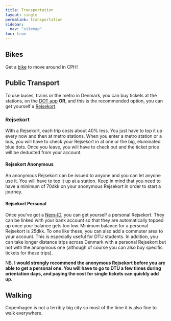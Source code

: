 ```yaml
---
title: Transportation
layout: single
permalink: transportation
sidebar:
  nav: "sitemap"
toc: true
---
```


<!-- # Transportation -->

## Bikes

Get a [bike](transportation/bikes) to move around in CPH!

## Public Transport

To use buses, trains or the metro in Denmark, you can buy tickets at the stations, on the [DOT app](https://dinoffentligetransport.dk/find-og-koeb-billet/salgssteder/dot-billetter-app/) **OR**, and this is the recommended option, you can get yourself a [Rejsekort](https://www.rejsekort.dk/).

### Rejsekort

With a Rejsekort, each trip costs about 40% less. You just have to top it up every now and then at metro stations. 
When you enter a metro station or a bus, you will have to check your Rejsekort in at one or the big, eluminated blue dots. Once you leave, you will have to check out and the ticket price will be deducted from your account.

#### Rejsekort Anonymous

An anonymous Rejsekort can be issued to anyone and you can let anyone use it. You will have to top it up at a station. Keep in mind that you need to have a minimum of 70dkk on your anonymous Rejsekort in order to start a journey.

#### Rejsekort Personal

Once you've got a [Nem-ID](https://cphbiosciencephd.github.io/info/topics/banking#important-nem-id), you can get yourself a personal Rejsekort. They can be linked with your bank account so that they are automatically topped up once your balance gets too low. Minimum balance for a personal Rejsekort is 25dkk.
To one like these, you can also add a commuter area to your account. This is especially useful for DTU students. In addition, you can take longer distance trips across Denmark with a personal Rejsekort but not with the anonymous one (although of course you can also buy specific tickets for these trips).

NB. **I would strongly recommend the anonymous Rejsekort before you are able to get a personal one. You will have to go to DTU a few times during orientation days, and paying the cost for single tickets can quickly add up.**

## Walking

Copenhagen is not a terribly big city so most of the time it is also fine to walk everywhere.
